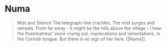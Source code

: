

# Numa
>Mist and Silence
> The telegraph-line crackles. The mist surges and retreats. From far away - it might be the hills above the village - I hear the Postmistress' voice crying out, imprecations and lamentations, in the Cornish tongue. But there is no sign of her here. [[Numa]].